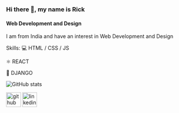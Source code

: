### Hi there 👋, my name is Rick
#### Web Development and Design
I am from India and have an interest in Web Development and Design

Skills: 
💻 HTML / CSS / JS 

⚛️ REACT

🧭 DJANGO


![GitHub stats](https://github-readme-stats.vercel.app/api?username=rs119gt&show_icons=true)  

[<img src='https://cdn.jsdelivr.net/npm/simple-icons@3.0.1/icons/github.svg' alt='github' height='40'>](https://github.com/rs119gt)     [<img src='https://cdn.jsdelivr.net/npm/simple-icons@3.0.1/icons/linkedin.svg' alt='linkedin' height='40'>](https://www.linkedin.com/in/rick-sen-91492b200/)  



